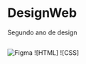 # DesignWeb
Segundo ano de design


## 

![Figma](https://img.shields.io/badge/-Figma-black?logo=figma&style=for-the-badge)
![HTML]
![CSS]
